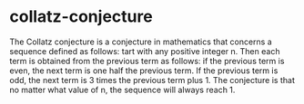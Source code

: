 # collatz-conjecture
The Collatz conjecture is a conjecture in mathematics that concerns a sequence defined as follows:
tart with any positive integer n. Then each term is obtained from the previous term as follows: if the previous term is even,
the next term is one half the previous term. If the previous term is odd, the next term is 3 times the previous term plus 1.
The conjecture is that no matter what value of n, the sequence will always reach 1.
